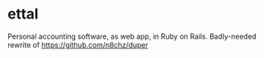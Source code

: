 # ettal
Personal accounting software, as web app, in Ruby on Rails.  Badly-needed rewrite of https://github.com/n8chz/duper
